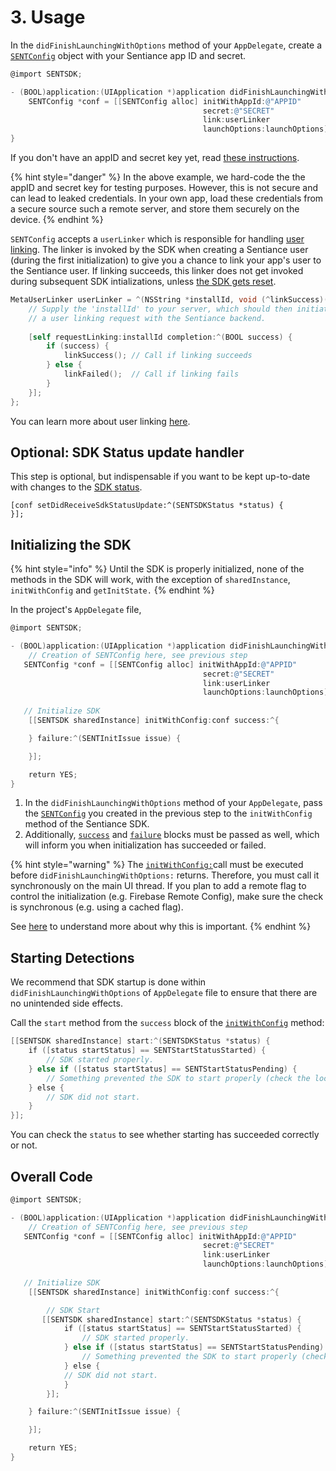 # 3. Usage

In the `didFinishLaunchingWithOptions` method of your `AppDelegate`, create a [`SENTConfig`](../../api-reference/ios/sentconfig-1.md) object with your Sentiance app ID and secret.

```objectivec
@import SENTSDK;

- (BOOL)application:(UIApplication *)application didFinishLaunchingWithOptions:(NSDictionary *)launchOptions {
    SENTConfig *conf = [[SENTConfig alloc] initWithAppId:@"APPID"
                                           secret:@"SECRET"
                                           link:userLinker
                                           launchOptions:launchOptions];
}
```

If you don't have an appID and secret key yet, read [these instructions](../#create-an-application).

{% hint style="danger" %}
In the above example, we hard-code the the appID and secret key for testing purposes. However, this is not secure and can lead to leaked credentials. In your own app, load these credentials from a secure source such a remote server, and store them securely on the device.
{% endhint %}

`SENTConfig` accepts a `userLinker` which is responsible for handling [user linking](../../../important-topics/user-linking-2.0.md). The linker is invoked by the SDK when creating a Sentiance user \(during the first initialization\) to give you a chance to link your app's user to the Sentiance user. If linking succeeds, this linker does not get invoked during subsequent SDK intializations, unless [the SDK gets reset](../../api-reference/ios/sentsdk/#reset-failure).

```objectivec
MetaUserLinker userLinker = ^(NSString *installId, void (^linkSuccess)(void), void (^linkFailed)(void)) {
    // Supply the 'installId' to your server, which should then initiate
    // a user linking request with the Sentiance backend.
    
    [self requestLinking:installId completion:^(BOOL success) {
        if (success) {
            linkSuccess(); // Call if linking succeeds
        } else {
            linkFailed();  // Call if linking fails
        }
    }];
};
```

You can learn more about user linking [here](../../../important-topics/user-linking-2.0.md).

## Optional: SDK Status update handler

This step is optional, but indispensable if you want to be kept up-to-date with changes to the [SDK status](../../api-reference/ios/sentsdk/sentsdkstatus.md).

```text
[conf setDidReceiveSdkStatusUpdate:^(SENTSDKStatus *status) {
}];
```

## Initializing the SDK

{% hint style="info" %}
Until the SDK is properly initialized, none of the methods in the SDK will work, with the exception of `sharedInstance`, `initWithConfig` and `getInitState.`
{% endhint %}

In the project's `AppDelegate` file,

```objectivec
@import SENTSDK;

- (BOOL)application:(UIApplication *)application didFinishLaunchingWithOptions:(NSDictionary *)launchOptions {
    // Creation of SENTConfig here, see previous step
   SENTConfig *conf = [[SENTConfig alloc] initWithAppId:@"APPID"
                                           secret:@"SECRET"
                                           link:userLinker
                                           launchOptions:launchOptions];
   
   // Initialize SDK
    [[SENTSDK sharedInstance] initWithConfig:conf success:^{

    } failure:^(SENTInitIssue issue) {

    }];

    return YES;
}
```

1. In the `didFinishLaunchingWithOptions` method of your `AppDelegate`, pass the [`SENTConfig`](../../api-reference/ios/sentconfig-1.md) you created in the previous step to the `initWithConfig` method of the Sentiance SDK.
2. Additionally, [`success`](../../api-reference/ios/sentsdk/#initwithconfig-success-failure) and [`failure`](../../api-reference/ios/sentsdk/#initwithconfig-success-failure) blocks must be passed as well, which will inform you when initialization has succeeded or failed.

{% hint style="warning" %}
The [`initWithConfig:`](../../api-reference/ios/sentsdk/#initwithconfig-success-failure)call must be executed before `didFinishLaunchingWithOptions:` returns. Therefore, you must call it synchronously on the main UI thread. If you plan to add a remote flag to control the initialization \(e.g. Firebase Remote Config\), make sure the check is synchronous \(e.g. using a cached flag\).

See [here](../../appendix/sdk-initialization.md#why-initialize-in-the-application-appdelegate-class) to understand more about why this is important.
{% endhint %}



## Starting Detections

We recommend that SDK startup is done within `didFinishLaunchingWithOptions` of `AppDelegate` file to ensure that there are no unintended side effects.

Call the `start` method from the `success` block of the [`initWithConfig`](../../api-reference/ios/sentsdk/#initwithconfig-success-failure) method:

```objectivec
[[SENTSDK sharedInstance] start:^(SENTSDKStatus *status) {
    if ([status startStatus] == SENTStartStatusStarted) {
        // SDK started properly.
    } else if ([status startStatus] == SENTStartStatusPending) {
        // Something prevented the SDK to start properly (check the location permission). Once fixed, the SDK will start automatically.
    } else {
        // SDK did not start.
    }
}];
```

You can check the `status` to see whether starting has succeeded correctly or not.

## Overall Code

```objectivec
@import SENTSDK;

- (BOOL)application:(UIApplication *)application didFinishLaunchingWithOptions:(NSDictionary *)launchOptions {
    // Creation of SENTConfig here, see previous step
   SENTConfig *conf = [[SENTConfig alloc] initWithAppId:@"APPID"
                                           secret:@"SECRET"
                                           link:userLinker
                                           launchOptions:launchOptions];
   
   // Initialize SDK
    [[SENTSDK sharedInstance] initWithConfig:conf success:^{

        // SDK Start
       [[SENTSDK sharedInstance] start:^(SENTSDKStatus *status) {
            if ([status startStatus] == SENTStartStatusStarted) {
                // SDK started properly.
            } else if ([status startStatus] == SENTStartStatusPending) {
                // Something prevented the SDK to start properly (check the location permission). Once fixed, the SDK will start automatically.
            } else {
            // SDK did not start.
            }
        }];

    } failure:^(SENTInitIssue issue) {

    }];

    return YES;
}
```

